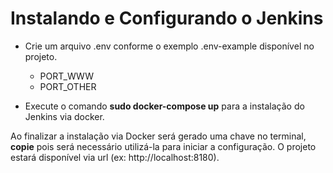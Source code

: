 # Instalando e Configurando o Jenkins

* Crie um arquivo .env conforme o exemplo .env-example disponível no projeto.
  - PORT_WWW
  - PORT_OTHER

* Execute o comando **sudo docker-compose up** para a instalação do Jenkins via docker.

Ao finalizar a instalação via Docker será gerado uma chave no terminal, **copie** pois será necessário utilizá-la para iniciar a configuração. O projeto estará disponível via url (ex: http://localhost:8180). 